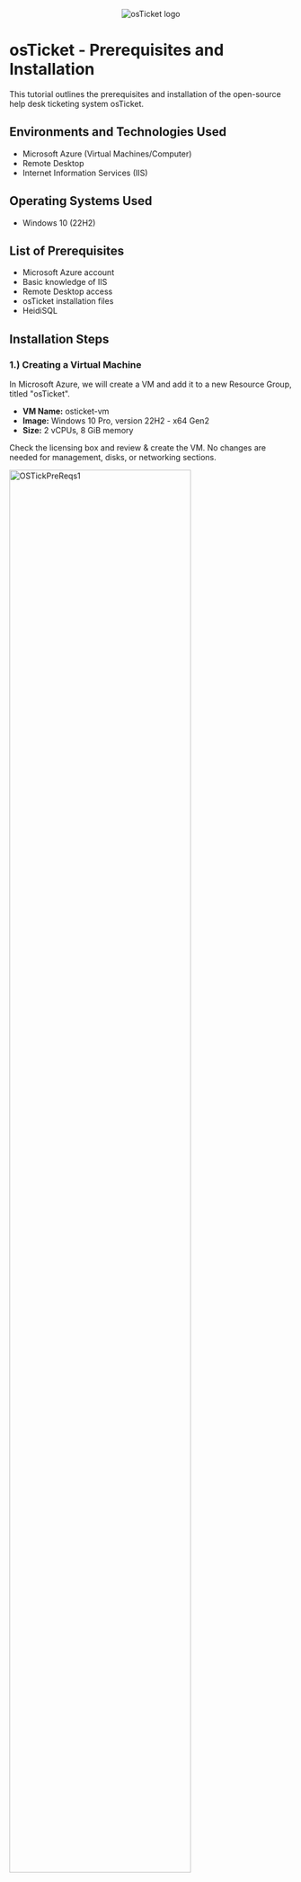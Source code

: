 <p align="center">
<img src="https://i.imgur.com/Clzj7Xs.png" alt="osTicket logo"/>
</p>

<h1>osTicket - Prerequisites and Installation</h1>
This tutorial outlines the prerequisites and installation of the open-source help desk ticketing system osTicket.<br />

<h2>Environments and Technologies Used</h2>

- Microsoft Azure (Virtual Machines/Computer)
- Remote Desktop
- Internet Information Services (IIS)

<h2>Operating Systems Used</h2>

- Windows 10 (22H2)

<h2>List of Prerequisites</h2>

- Microsoft Azure account
- Basic knowledge of IIS
- Remote Desktop access
- osTicket installation files
- HeidiSQL

<h2>Installation Steps</h2>

<h3>1.) Creating a Virtual Machine</h3>

In Microsoft Azure, we will create a VM and add it to a new Resource Group, titled "osTicket". 

- **VM Name:** osticket-vm  
- **Image:** Windows 10 Pro, version 22H2 - x64 Gen2  
- **Size:** 2 vCPUs, 8 GiB memory  

Check the licensing box and review & create the VM. No changes are needed for management, disks, or networking sections.

<p>
<img width="80%" height="80%" alt="OSTickPreReqs1" src="https://github.com/user-attachments/assets/38e76e53-76a4-400d-bf44-2f301a88207b"/>
</p>

<p>
<img width="80%" height="80%" alt="OSTickPreReqs2" src="https://github.com/user-attachments/assets/3dc89d23-3d1a-43d3-b8fe-0c345b063252"/>
</p>

<h3>2.) Accessing the Virtual Machine</h3>

- Log into the VM using **Remote Desktop** with the credentials created during the VM setup.

<p>
<img width="80%" height="80%" alt="OSTickPreReqs3" src="https://github.com/user-attachments/assets/30e2682f-a6fa-4fbe-8357-8db7c9f237c0"/>
</p>

<h3>3.) Download and Prepare Installation Files</h3>

- Within the VM, download the `osTicket-Installation-Files.zip` and unzip it to your desktop. The folder should be named `osTicket-Installation-Files`.

<p>
<img width="80%" height="80%" alt="OSTickPreReqs4" src="https://github.com/user-attachments/assets/dd62ab04-98a4-4a01-ae11-d9432440844b"/>
</p>

<h3>4.) Install IIS and Enable Required Features</h3>

- Open **Control Panel** -> **Programs** -> **Turn Windows features on or off**.
- Install/enable **IIS** with the following features:
  - **World Wide Web Services** -> **Application Development Features** -> [X] CGI

<p>
<img width="80%" height="80%" alt="OSTickPreReqs5" src="https://github.com/user-attachments/assets/b1fdb74c-eebb-4e99-88a0-68cd09951e6b"/>
</p>

<h3>5.) Install Required Components</h3>

- From the `osTicket-Installation-Files` folder:
  - Install **PHP Manager for IIS**: `PHPManagerForIIS_V1.5.0.msi`.
  - Install **Rewrite Module**: `rewrite_amd64_en-US.msi`.
 
<p>
<img width="1746" height="778" alt="OSTickPreReqs6" src="https://github.com/user-attachments/assets/df14c45f-1f5a-4217-a8ef-26120982bd70" />

</p>

<h3>6.) Setup PHP</h3>

- Create the directory `C:\PHP`.
- Unzip `PHP 7.3.8` (`php-7.3.8-nts-Win32-VC15-x86.zip`) into the `C:\PHP` folder.
- Install `VC_redist.x86.exe`.

<p>
<img width="80%" height="80%" alt="OSTickPreReqs7" src="https://github.com/user-attachments/assets/42fc1d50-4b80-4b1c-adc6-05ae53b3a7c4" />

</p>

<p>
<img width="80%" height="80%" alt="OSTickPreReqs8" src="https://github.com/user-attachments/assets/9541bbdb-6105-4f54-bafd-ee3f603f1a63" />

</p>

<h3>7.) Install MySQL</h3>

- From the `osTicket-Installation-Files` folder, install MySQL 5.5.62 (`mysql-5.5.62-win32.msi`).
  - Select **Typical Setup**.
  - Launch the Configuration Wizard:
    - **Standard Configuration**
    - Input a username and password, don't forget this!

<p>
<img width="80%" height="80%" alt="OSTickPreReqs9" src="https://github.com/user-attachments/assets/80ab8964-004d-4e33-9c0e-50d9146e322f" />
</p>

<h3>8.) Configure IIS</h3>

- Open IIS as an administrator.
- Register PHP:
  - Go to **PHP Manager** -> Register PHP path -> `C:\PHP\php-cgi.exe`.
- Reload IIS (Stop and Start the server).

<p>
<img width="80%" height="80%" alt="OSTickPreReqs10" src="https://github.com/user-attachments/assets/bd8b347c-938c-4767-9604-f17aab523645" />
</p>

<p>
<img width="80%" height="80%" alt="OSTickPreReqs11" src="https://github.com/user-attachments/assets/4bda460c-0425-4da9-98a8-37dade11bf89" />
</p>

<p>
<img width="80%" height="80%" alt="OSTickPreReqs12" src="https://github.com/user-attachments/assets/cdd76cf4-2fec-40cc-b051-076d3794eefd" />
</p>


<h3>9.) Install osTicket</h3>

- From the `osTicket-Installation-Files` folder:
  - Unzip `osTicket-v1.15.8.zip`.
  - Copy the `upload` folder into `C:\inetpub\wwwroot`.
  - Rename the `upload` folder to `osTicket`.
- Reload IIS (Stop and Start the server).

<p>
<img width="80%" height="80%" alt="OSTickPreReqs13" src="https://github.com/user-attachments/assets/3a44acd8-9d34-4a74-9750-9295116ec033" />

</p>

<p>
<img width="80%" height="80%" alt="OSTickPreReqs14" src="https://github.com/user-attachments/assets/1030ff83-a096-4d4c-8b43-e915dae09418" />

</p>

<h3>10.) Configure osTicket</h3>

- Open IIS:
  - Navigate to **Sites** -> **Default** -> **osTicket**.
  - On the right, click **Browse *:80**.

<p>
<img width="80%" height="80%" alt="OSTickPreReqs16" src="https://github.com/user-attachments/assets/ede90798-c577-42e4-a915-808872a570a0"/>
</p>

<p>
<img width="80%" height="80%" alt="OSTickPreReqs17" src="https://github.com/user-attachments/assets/d36e2e7a-9350-43f4-a2a6-d440435c8f5f" />

</p>

- Note extensions that are not enabled. Go back to IIS:
  - Navigate to **Sites** -> **Default** -> **osTicket**.
  - Double-click **PHP Manager** -> Click **Enable or disable an extension**.
  - Enable the following extensions:
    - `php_imap.dll`
    - `php_intl.dll`
    - `php_opcache.dll`

<p>
<img width="80%" height="80%" alt="OSTickPreReqs18" src="https://github.com/user-attachments/assets/7282e3e0-8902-49ef-9101-ea8695af067d" />
</p>

<p>
<img width="80%" height="80%" alt="OSTickPreReqs19" src="https://github.com/user-attachments/assets/6729ab05-faab-4458-aee0-fd9f9c4faae3" />
</p>

<h3>11.) Update Configuration Files</h3>

- Rename `ost-config.php`:
  - From: `C:\inetpub\wwwroot\osTicket\include\ost-sampleconfig.php`
  - To: `C:\inetpub\wwwroot\osTicket\include\ost-config.php`.
- Assign Permissions:
  - Disable inheritance -> Remove all permissions.
  - Add new permissions -> **Everyone** -> **Full control**.

<p>
<img width="80%" height="80%" alt="OSTickPreReqs20" src="https://github.com/user-attachments/assets/4ff2fed2-cf57-4fc6-96ce-3fa3893fd988" />
</p>

<p>
<img width="80%" height="80%" alt="OSTickPreReqs21" src="https://github.com/user-attachments/assets/ab522f27-c34b-46c6-8516-2b0981b1cce6" />
</p>

<p>
<img width="80%" height="80%" alt="OSTickPreReqs22" src="https://github.com/user-attachments/assets/dd50087e-77ce-4375-9673-39ef8b2e4eb0" />
</p>

<h3>12.) Complete osTicket Setup</h3>

- In the browser, continue the osTicket setup:
  - Set **Helpdesk Name**. In this case, I used William, my middle name.
  - Set **Default email** (receives emails from customers).

<p>
<img width="80%" height="80%" alt="OSTickPreReqs23" src="https://github.com/user-attachments/assets/bc8c3ac4-ff39-4935-b740-a6371a263bc5" />

</p>

<h3>13.) Install HeidiSQL and Configure Database</h3>

- From the `osTicket-Installation-Files` folder, install **HeidiSQL**.
- Open HeidiSQL:
  - Create a new session: **Username:** root / **Password:** root.
  - Connect to the session.
  - Create a database named `osTicket`.

<p>
<img width="80%" height="80%" alt="OSTickPreReqs24" src="https://github.com/user-attachments/assets/b84f4463-717f-47fc-a5e5-747227e36063" />
</p>

<p>
<img width="80%" height="80%" alt="OSTickPreReqs25" src="https://github.com/user-attachments/assets/e6e63460-04ce-4ae3-901d-4799c20eadcc" />

</p>

<h3>14.) Finalize osTicket Installation</h3>

- In the browser, complete the setup:
  - **MySQL Database:** osTicket  
  - **MySQL Username:** root  
  - **MySQL Password:** root  
- Click **Install Now!**

<p>
<img width="80%" height="80%" alt="OSTickPreReqs26" src="https://github.com/user-attachments/assets/668f09ad-d6c7-45ce-99c4-c6ec3b92406c" />

</p>

<h3>15.) Verify Installation</h3>

- Access your help desk login page: `http://localhost/osTicket/scp/login.php`.

<p>
<img width="80%" height="80%" alt="OSTickPreReqs27" src="https://github.com/user-attachments/assets/24340609-0583-4c9d-a167-fbd6392cbe14" />

</p>

<h2>Conclusion</h2>

Congratulations! You have successfully installed and configured osTicket on your virtual machine. Your help desk system is now ready to use!
</p>
